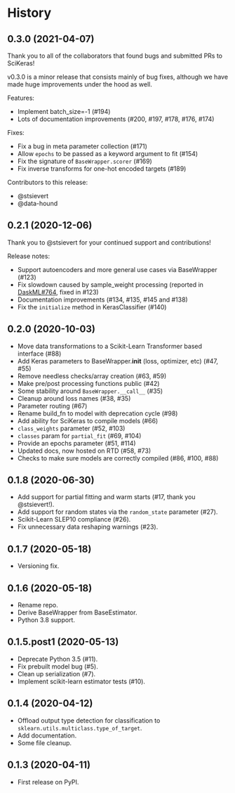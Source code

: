 # History

## 0.3.0 (2021-04-07)

Thank you to all of the collaborators that found bugs and submitted PRs to SciKeras!

v0.3.0 is a minor release that consists mainly of bug fixes, although we have made huge improvements under the hood as well.

Features:

* Implement batch_size=-1 (#194)
* Lots of documentation improvements (#200, #197, #178, #176, #174)

Fixes:
* Fix a bug in meta parameter collection (#171)
* Allow `epochs` to be passed as a keyword argument to fit (#154)
* Fix the signature of `BaseWrapper.scorer` (#169)
* Fix inverse transforms for one-hot encoded targets (#189)

Contributors to this release:

* @stsievert
* @data-hound 

## 0.2.1 (2020-12-06)

Thank you to @stsievert for your continued support and contributions!

Release notes:

* Support autoencoders and more general use cases via BaseWrapper (#123)
* Fix slowdown caused by sample_weight processing
(reported in [DaskML#764](https://github.com/dask/dask-ml/issues/764), fixed in #123)
* Documentation improvements (#134, #135, #145 and #138)
* Fix the `initialize` method in KerasClassifier (#140)

## 0.2.0 (2020-10-03)

* Move data transformations to a Scikit-Learn Transformer based interface (#88)
* Add Keras parameters to BaseWrapper.__init__ (loss, optimizer, etc) (#47, #55)
* Remove needless checks/array creation (#63, #59)
* Make pre/post processing functions public (#42)
* Some stability around `BaseWrapper.__call__` (#35)
* Cleanup around loss names (#38, #35)
* Parameter routing (#67)
* Rename build_fn to model with deprecation cycle (#98)
* Add ability for SciKeras to compile models (#66)
* `class_weights` parameter (#52, #103)
* `classes` param for `partial_fit` (#69, #104)
* Provide an epochs parameter (#51, #114)
* Updated docs, now hosted on RTD (#58, #73)
* Checks to make sure models are correctly compiled (#86, #100, #88)

## 0.1.8 (2020-06-30)

* Add support for partial fitting and warm starts (#17, thank you @stsievert!).
* Add support for random states via the `random_state` parameter (#27).
* Scikit-Learn SLEP10 compliance (#26).
* Fix unnecessary data reshaping warnings (#23).

## 0.1.7 (2020-05-18)

* Versioning fix.

## 0.1.6 (2020-05-18)

* Rename repo.
* Derive BaseWrapper from BaseEstimator.
* Python 3.8 support.

## 0.1.5.post1 (2020-05-13)

* Deprecate Python 3.5 (#11).
* Fix prebuilt model bug (#5).
* Clean up serialization (#7).
* Implement scikit-learn estimator tests (#10).

## 0.1.4 (2020-04-12)

* Offload output type detection for classification to `sklearn.utils.multiclass.type_of_target`.
* Add documentation.
* Some file cleanup.

## 0.1.3 (2020-04-11)

* First release on PyPI.
